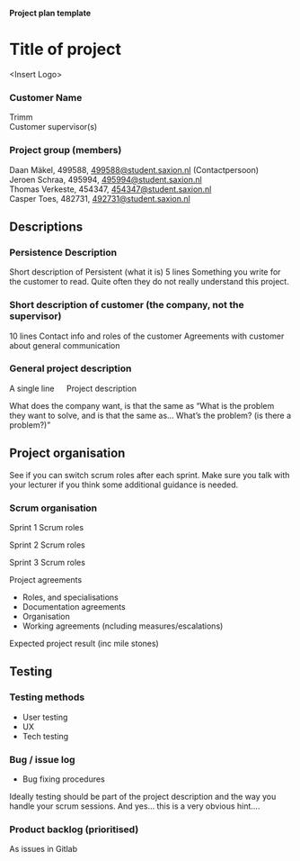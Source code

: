 **Project plan template**
# Title of project
\<Insert Logo\>   

### Customer Name
Trimm   
Customer supervisor(s)

### Project group (members)   
Daan Mäkel, 499588, 499588@student.saxion.nl (Contactpersoon)  
Jeroen Schraa, 495994, 495994@student.saxion.nl  
Thomas Verkeste, 454347, 454347@student.saxion.nl  
Casper Toes, 482731, 492731@student.saxion.nl

## Descriptions
### Persistence Description
Short description of Persistent (what it is) 5 lines
Something you write for the customer to read. Quite often they do not really understand this project. 

### Short description of customer (the company, not the supervisor)
10 lines
Contact info and roles of the customer
Agreements with customer about general communication

### General project description 
A single line
 
Project description

What does the company want, is that the same as “What is the problem they want to solve, and is that the same as… What’s the problem? (is there a problem?)”

## Project organisation
See if you can switch scrum roles after each sprint. Make sure you talk with your lecturer if you think some additional guidance is needed.

### Scrum organisation
Sprint 1
Scrum roles

Sprint 2
Scrum roles

Sprint 3
Scrum roles

Project agreements
* Roles, and specialisations
* Documentation agreements
* Organisation    
* Working agreements (ncluding measures/escalations)

Expected project result 
(inc mile stones)


## Testing

### Testing methods
* User testing
* UX 
* Tech testing

### Bug / issue log
* Bug fixing procedures

Ideally testing should be part of the project description and the way you handle your scrum sessions. And yes… this is a very obvious hint….

### Product backlog (prioritised)
As issues in Gitlab